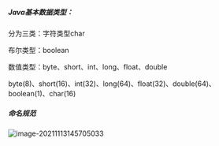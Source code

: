 ##### Java基本数据类型：

分为三类：字符类型char 

布尔类型：boolean

 数值类型：byte、short、int、long、float、double

byte(8)、short(16)、int(32)、long(64)、float(32)、double(64)、boolean(1)、char(16)



##### 命名规范

![image-20211113145705033](C:\Users\李毅\AppData\Roaming\Typora\typora-user-images\image-20211113145705033.png)
